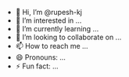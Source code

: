 - 👋 Hi, I’m @rupesh-kj
- 👀 I’m interested in ...
- 🌱 I’m currently learning ...
- 💞️ I’m looking to collaborate on ...
- 📫 How to reach me ...
- 😄 Pronouns: ...
- ⚡ Fun fact: ...

<!---
rupesh-kj/rupesh-kj is a ✨ special ✨ repository because its `README.md` (this file) appears on your GitHub profile.
You can click the Preview link to take a look at your changes.
--->
